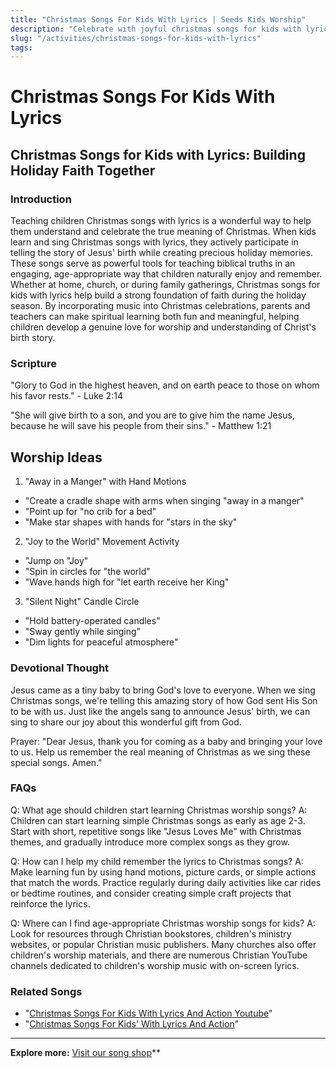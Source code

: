 ```yaml
---
title: "Christmas Songs For Kids With Lyrics | Seeds Kids Worship"
description: "Celebrate with joyful christmas songs for kids with lyrics featuring biblical Christmas themes. Holiday worship music for children and families."
slug: "/activities/christmas-songs-for-kids-with-lyrics"
tags:
---
```


# Christmas Songs For Kids With Lyrics

## Christmas Songs for Kids with Lyrics: Building Holiday Faith Together

### Introduction
Teaching children Christmas songs with lyrics is a wonderful way to help them understand and celebrate the true meaning of Christmas. When kids learn and sing Christmas songs with lyrics, they actively participate in telling the story of Jesus' birth while creating precious holiday memories. These songs serve as powerful tools for teaching biblical truths in an engaging, age-appropriate way that children naturally enjoy and remember. Whether at home, church, or during family gatherings, Christmas songs for kids with lyrics help build a strong foundation of faith during the holiday season. By incorporating music into Christmas celebrations, parents and teachers can make spiritual learning both fun and meaningful, helping children develop a genuine love for worship and understanding of Christ's birth story.

### Scripture
"Glory to God in the highest heaven, and on earth peace to those on whom his favor rests." - Luke 2:14

"She will give birth to a son, and you are to give him the name Jesus, because he will save his people from their sins." - Matthew 1:21

## Worship Ideas
1. "Away in a Manger" with Hand Motions
- "Create a cradle shape with arms when singing "away in a manger"
- "Point up for "no crib for a bed"
- "Make star shapes with hands for "stars in the sky"

2. "Joy to the World" Movement Activity
- "Jump on "Joy"
- "Spin in circles for "the world"
- "Wave hands high for "let earth receive her King"

3. "Silent Night" Candle Circle
- "Hold battery-operated candles"
- "Sway gently while singing"
- "Dim lights for peaceful atmosphere"

### Devotional Thought
Jesus came as a tiny baby to bring God's love to everyone. When we sing Christmas songs, we're telling this amazing story of how God sent His Son to be with us. Just like the angels sang to announce Jesus' birth, we can sing to share our joy about this wonderful gift from God.

Prayer: "Dear Jesus, thank you for coming as a baby and bringing your love to us. Help us remember the real meaning of Christmas as we sing these special songs. Amen."

### FAQs
Q: What age should children start learning Christmas worship songs?
A: Children can start learning simple Christmas songs as early as age 2-3. Start with short, repetitive songs like "Jesus Loves Me" with Christmas themes, and gradually introduce more complex songs as they grow.

Q: How can I help my child remember the lyrics to Christmas songs?
A: Make learning fun by using hand motions, picture cards, or simple actions that match the words. Practice regularly during daily activities like car rides or bedtime routines, and consider creating simple craft projects that reinforce the lyrics.

Q: Where can I find age-appropriate Christmas worship songs for kids?
A: Look for resources through Christian bookstores, children's ministry websites, or popular Christian music publishers. Many churches also offer children's worship materials, and there are numerous Christian YouTube channels dedicated to children's worship music with on-screen lyrics.

### Related Songs

- "[Christmas Songs For Kids With Lyrics And Action Youtube](/activities/christmas-songs-for-kids-with-lyrics-and-action-youtube/)"
- "[Christmas Songs For Kids' With Lyrics And Action](/activities/christmas-songs-for-kids-with-lyrics-and-action/)"

---

**Explore more:** [Visit our song shop](https://seedskidsworship.com/shop)**

<!-- Schema Markup -->
<script type="application/ld+json">
{
  "@context": "https://schema.org",
  "@type": "MusicRecording",
  "name": "Christmas Songs For Kids With Lyrics",
  "byArtist": {
    "@type": "MusicGroup",
    "name": "Seeds Kids Worship"
  },
  "isFamilyFriendly": true,
  "url": "https://seedskidsworship.com/activities/christmas-songs-for-kids-with-lyrics/"
}
</script>
